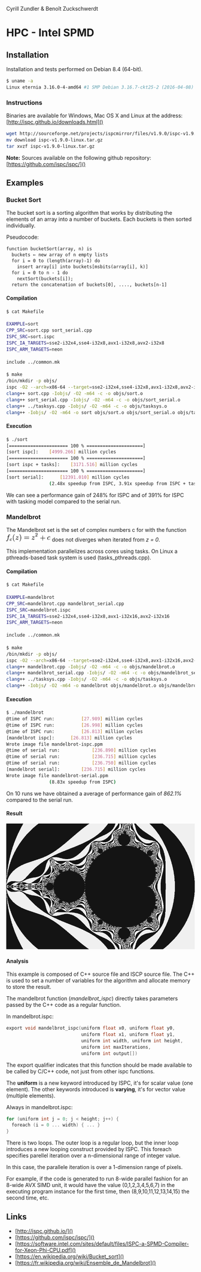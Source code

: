 Cyrill Zundler &  Benoît Zuckschwerdt

# HPC - Intel SPMD

## Installation

Installation and tests performed on Debian 8.4 (64-bit).
~~~sh
$ uname -a
Linux eternia 3.16.0-4-amd64 #1 SMP Debian 3.16.7-ckt25-2 (2016-04-08) x86_64 GNU/Linux
~~~

### Instructions

Binaries are available for Windows, Mac OS X and Linux at the address: [http://ispc.github.io/downloads.html]()

~~~sh
wget http://sourceforge.net/projects/ispcmirror/files/v1.9.0/ispc-v1.9.0-linux.tar.gz/download
mv download ispc-v1.9.0-linux.tar.gz
tar xvzf ispc-v1.9.0-linux.tar.gz
~~~

**Note:** Sources available on the following github repository: [https://github.com/ispc/ispc/]()

## Examples

### Bucket Sort

The bucket sort is a sorting algorithm  that works by distributing the elements of an array into a number of buckets. Each buckets is then sorted individually.

Pseudocode:
~~~pseudo
function bucketSort(array, n) is
  buckets ← new array of n empty lists
  for i = 0 to (length(array)-1) do
    insert array[i] into buckets[msbits(array[i], k)]
  for i = 0 to n - 1 do
    nextSort(buckets[i]);
  return the concatenation of buckets[0], ...., buckets[n-1]
~~~

#### Compilation

~~~sh
$ cat Makefile

EXAMPLE=sort
CPP_SRC=sort.cpp sort_serial.cpp
ISPC_SRC=sort.ispc
ISPC_IA_TARGETS=sse2-i32x4,sse4-i32x8,avx1-i32x8,avx2-i32x8
ISPC_ARM_TARGETS=neon

include ../common.mk

$ make
/bin/mkdir -p objs/
ispc -O2 --arch=x86-64 --target=sse2-i32x4,sse4-i32x8,avx1-i32x8,avx2-i32x8 sort.ispc -o objs/sort_ispc.o -h objs/sort_ispc.h
clang++ sort.cpp -Iobjs/ -O2 -m64 -c -o objs/sort.o
clang++ sort_serial.cpp -Iobjs/ -O2 -m64 -c -o objs/sort_serial.o
clang++ ../tasksys.cpp -Iobjs/ -O2 -m64 -c -o objs/tasksys.o
clang++ -Iobjs/ -O2 -m64 -o sort objs/sort.o objs/sort_serial.o objs/tasksys.o objs/sort_ispc.o objs/sort_ispc_sse2.o objs/sort_ispc_sse4.o objs/sort_ispc_avx.o objs/sort_ispc_avx2.o -lm -lpthread -lstdc++
~~~

#### Execution

~~~sh
$ ./sort
[====================== 100 % =====================]
[sort ispc]:	[4999.266] million cycles
[====================== 100 % =====================]
[sort ispc + tasks]:	[3171.516] million cycles
[====================== 100 % =====================]
[sort serial]:		[12391.010] million cycles
				(2.48x speedup from ISPC, 3.91x speedup from ISPC + tasks)
~~~

We can see a performance gain of 248% for ISPC and of 391% for ISPC with tasking model compared to the serial run.

### Mandelbrot

The Mandelbrot set is the set of complex numbers c for with the function  ![](images/mandelbrot_function.png
)
does not diverges when iterated from *z = 0*.

This implementation parallelizes across
cores using tasks. On Linux a pthreads-based task system is used (tasks_pthreads.cpp).

#### Compilation

~~~sh
$ cat Makefile

EXAMPLE=mandelbrot
CPP_SRC=mandelbrot.cpp mandelbrot_serial.cpp
ISPC_SRC=mandelbrot.ispc
ISPC_IA_TARGETS=sse2-i32x4,sse4-i32x8,avx1-i32x16,avx2-i32x16
ISPC_ARM_TARGETS=neon

include ../common.mk

$ make
/bin/mkdir -p objs/
ispc -O2 --arch=x86-64 --target=sse2-i32x4,sse4-i32x8,avx1-i32x16,avx2-i32x16 mandelbrot.ispc -o objs/mandelbrot_ispc.o -h objs/mandelbrot_ispc.h
clang++ mandelbrot.cpp -Iobjs/ -O2 -m64 -c -o objs/mandelbrot.o
clang++ mandelbrot_serial.cpp -Iobjs/ -O2 -m64 -c -o objs/mandelbrot_serial.o
clang++ ../tasksys.cpp -Iobjs/ -O2 -m64 -c -o objs/tasksys.o
clang++ -Iobjs/ -O2 -m64 -o mandelbrot objs/mandelbrot.o objs/mandelbrot_serial.o objs/tasksys.o objs/mandelbrot_ispc.o objs/mandelbrot_ispc_sse2.o objs/mandelbrot_ispc_sse4.o objs/mandelbrot_ispc_avx.o objs/mandelbrot_ispc_avx2.o -lm -lpthread -lstdc++
~~~

#### Execution

~~~sh
$ ./mandelbrot
@time of ISPC run:			[27.989] million cycles
@time of ISPC run:			[26.998] million cycles
@time of ISPC run:			[26.813] million cycles
[mandelbrot ispc]:		[26.813] million cycles
Wrote image file mandelbrot-ispc.ppm
@time of serial run:			[236.890] million cycles
@time of serial run:			[236.715] million cycles
@time of serial run:			[236.750] million cycles
[mandelbrot serial]:		[236.715] million cycles
Wrote image file mandelbrot-serial.ppm
				(8.83x speedup from ISPC)
~~~

On 10 runs we have obtained a average of performance gain of *862.1%* compared to the serial run.

#### Result

![](images/mandelbrot-ispc.png)

#### Analysis

This example is composed of C++ source file and ISCP source file. The C++ is used to set a number of variables for the algorithm and allocate memory to store the result.

The mandelbrot function (*mandelbrot_ispc*) directly takes parameters passed by the C++ code as a regular function.

In mandelbrot.ispc:
~~~c
export void mandelbrot_ispc(uniform float x0, uniform float y0,
                            uniform float x1, uniform float y1,
                            uniform int width, uniform int height,
                            uniform int maxIterations,
                            uniform int output[])
~~~
The export qualifier indicates that this function should be  made available to be called by C/C++ code, not just from other ispc functions.

The **uniform** is a new keyword introduced by ISPC, it's for scalar value (one element).
The other keywords introduced is **varying**, it's for vector value (multiple elements).

Always in mandelbrot.ispc:
~~~c
for (uniform int j = 0; j < height; j++) {
  foreach (i = 0 ... width) { ... }
}
~~~
There is two loops. The outer loop is a regular loop, but the inner loop introduces a new looping construct provided by ISPC. This foreach specifies parellel iteration over a n-dimensional range of integer value.

In this case, the parallele iteration is over a 1-dimension range of pixels.

For example, if the code is generated to run 8-wide parallel fashion for an 8-wide AVX SIMD unit, it would have the value (0,1,2,3,4,5,6,7) in the executing program instance for the first time, then (8,9,10,11,12,13,14,15) the second time, etc.


## Links

* [http://ispc.github.io/]()
* [https://github.com/ispc/ispc/]()
* [https://software.intel.com/sites/default/files/ISPC-a-SPMD-Compiler-for-Xeon-Phi-CPU.pdf]()
* [https://en.wikipedia.org/wiki/Bucket_sort]()
* [https://fr.wikipedia.org/wiki/Ensemble_de_Mandelbrot]()
